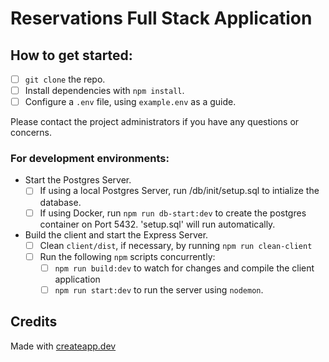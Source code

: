 # Reservations Full Stack Application

## How to get started:

- [ ] `git clone` the repo.
- [ ] Install dependencies with `npm install`.
- [ ] Configure a `.env` file, using `example.env` as a guide.

Please contact the project administrators if you have any questions or concerns.

### For development environments:
- Start the Postgres Server. 
  - [ ] If using a local Postgres Server, run /db/init/setup.sql to intialize the database.
  - [ ] If using Docker, run `npm run db-start:dev` to create the postgres container on Port 5432. 'setup.sql' will run automatically.
- Build the client and start the Express Server. 
  - [ ] Clean `client/dist`, if necessary, by running `npm run clean-client`
  - [ ] Run the following `npm` scripts concurrently:
    - [ ] `npm run build:dev` to watch for changes and compile the client application
    - [ ] `npm run start:dev` to run the server using `nodemon`.

## Credits

Made with [createapp.dev](https://createapp.dev/)
